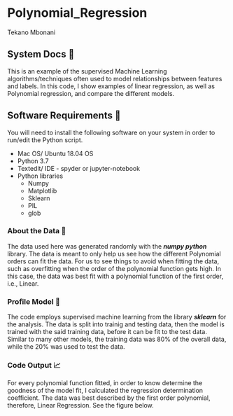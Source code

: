 # Polynomial_Regression
Tekano Mbonani

## System Docs 📃
This is an example of the supervised Machine Learning algorithms/techniques often used to model relationships between features and labels. In this code, I show examples of linear regression, as well as Polynomial regression, and compare the different models.  

## Software Requirements 🔌
You will need to install the following software on your system in order to run/edit the Python script.
* Mac OS/ Ubuntu 18.04 OS
* Python 3.7
* Textedit/ IDE - spyder or jupyter-notebook
* Python libraries
  * Numpy
  * Matplotlib
  * Sklearn
  * PIL
  * glob
    
### About the Data 💾 
The data used here was generated randomly with the ***numpy python*** library. The data is meant to only help us see how the different Polynomial orders can fit the data. For us to see things to avoid when fitting the data, such as overfitting when the order of the polynomial function gets high. In this case, the data was best fit with a polynomial function of the first order, i.e., Linear. 
### Profile Model 🧮
The code employs supervised machine learning from the library ***sklearn*** for the analysis. The data is split into trainig and testing data, then the model is trained with the said training data, before it can be fit to the test data. Similar to many other models, the training data was 80% of the overall data, while the 20% was used to test the data.
### Code Output 📈 
For every polynomial function fitted, in order to know determine the goodness of the model fit, I calculated the regression determination coefficient. The data was best described by the first order polynomial, therefore, Linear Regression. See the figure below.




